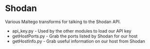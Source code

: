 Shodan
======

Various Maltego transforms for talking to the Shodan API.


 * api_key.py - Used by the other modules to load our API key
 * getHostPorts.py - Grab the ports listed by Shodan for our host
 * getHostInfo.py - Grab useful information on our host from Shodan
